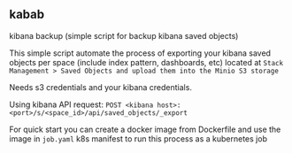 ## kabab
kibana backup  (simple script for backup kibana saved objects)

This simple script automate the process of exporting your kibana saved objects per space (include index pattern, dashboards, etc) located at `Stack Management > Saved Objects and upload them into the Minio S3 storage`

Needs s3 credentials and your kibana credentials.

Using kibana API request:
`POST <kibana host>:<port>/s/<space_id>/api/saved_objects/_export`

For quick start you can create a docker image from Dockerfile and use the image in `job.yaml` k8s manifest to run this process as a kubernetes job

